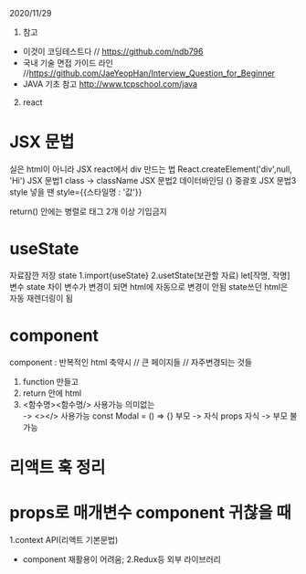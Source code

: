 2020/11/29

1. 참고

- 이것이 코딩테스트다 // https://github.com/ndb796
- 국내 기술 면접 가이드 라인 //https://github.com/JaeYeopHan/Interview_Question_for_Beginner
- JAVA 기초 참고 http://www.tcpschool.com/java

2. react

# JSX 문법

실은 html이 아니라 JSX
react에서 div 만드는 법 React.createElement('div',null, 'Hi')
JSX 문법1 class -> className
JSX 문법2 데이터바인딩 {} 중괄호
JSX 문법3 style 넣을 땐 style={{스타일명 : '값'}}

return() 안에는 병렬로 태그 2개 이상 기입금지

# useState

자료잠깐 저장 state
1.import{useState}
2.usetState(보관할 자료)
let[작명, 작명]
변수 state 차이
변수가 변경이 되면 html에 자동으로 변경이 안됨
state쓰던 html은 자동 재렌더링이 됨

# component

component : 반복적인 html 축약시 // 큰 페이지들 // 자주변경되는 것들

1. function 만들고
2. return 안에 html
3. <함수명><함수명/> 사용가능
   의미없는 <div></div> -> <></> 사용가능
   const Modal = () => {}
   부모 -> 자식 props 자식 -> 부모 불가능

# 리액트 훅 정리

# props로 매개변수 component 귀찮을 때

1.context API(리액트 기본문법)

- component 재활용이 어려움;
  2.Redux등 외부 라이브러리
